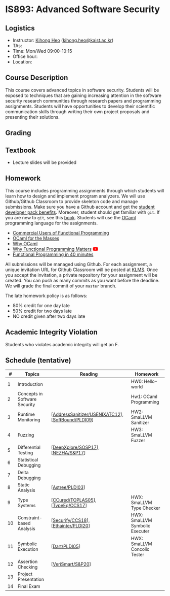 # IS893: Advanced Software Security

## Logistics
- Instructor: [Kihong Heo](https://kihongheo.kaist.ac.kr) (kihong.heo@kaist.ac.kr)
- TAs:
- Time: Mon/Wed 09:00-10:15 
- Office hour:
- Location:

## Course Description
This course covers advanced topics in software security. Students will be exposed to
techniques that are gaining increasing attention in the software security research
communities through research papers and programming assignments. Students will have
opportunities to develop their scientific communication skills through writing their
own project proposals and presenting their solutions.

## Grading

## Textbook
- Lecture slides will be provided

## Homework
This course includes programming assignments through which students will learn how to design
and implement program analyzers.
We will use Github/Github Classroom to provide skeleton code and manage submissions.
Make sure you have a Github account and get the [student developer pack benefits](https://education.github.com/pack).
Moreover, student should get familiar with `git`.
If you are new to `git`, see this [book](https://git-scm.com/book/en/v2).
Students will use the [OCaml](https://ocaml.org) programming language for the assignments.

- [Commercial Users of Functional Programming](http://cufp.org/2017)
- [OCaml for the Masses](https://queue.acm.org/detail.cfm?id=2038036)
- [Why OCaml](https://blog.janestreet.com/why-ocaml/)
- [Why Functional Programming Matters](https://dl.acm.org/doi/10.1093/comjnl/32.2.98) [<img src="asset/youtube.png" width="16" />](https://youtu.be/1qBHf8DrWR8)
- [Functional Programming in 40 minutes](https://youtu.be/0if71HOyVjY)

All submissions will be managed using Github.
For each assignment, a unique invitation URL for Github Classroom will be posted at [KLMS](http://klms.kaist.ac.kr).
Once you accept the invitation, a private repository for your assignment will be created.
You can push as many commits as you want before the deadline. We will grade the final commit of your `master` branch.

The late homework policy is as follows:
- 80% credit for one day late
- 50% credit for two days late
- NO credit given after two days late

## Academic Integrity Violation
Students who violates academic integrity will get an F.

## Schedule (tentative)
|#|Topics|Reading|Homework|
|-|------|-------|--------|
|1|Introduction||HW0: Hello-world|
|2|Concepts in Software Security||Hw1: OCaml Programming|
|3|Runtime Monitoring|[[AddressSanitizer/USENIXATC12](https://www.usenix.org/system/files/conference/atc12/atc12-final39.pdf)], [[SoftBound/PLDI09](https://dl.acm.org/doi/abs/10.1145/1542476.1542504)]|HW2: SmaLLVM Sanitizer|
|4|Fuzzing||HW3: SmaLLVM Fuzzer|
|5|Differential Testing|[[DeepXplore/SOSP17](https://dl.acm.org/doi/10.1145/3132747.3132785)], [[NEZHA/S&P17](https://ieeexplore.ieee.org/abstract/document/7958601)]||
|6|Statistical Debugging||
|7|Delta Debugging||
|8|Static Analysis|[[Astree/PLDI03](https://dl.acm.org/doi/abs/10.1145/781131.781153)]|
|9|Type Systems|[[CCured/TOPLAS05](https://dl.acm.org/doi/10.1145/1065887.1065892)], [[TypeEq/CCS17](https://dl.acm.org/doi/abs/10.1145/3133956.3133998)]|HWX: SmaLLVM Type Checker|
|10|Constraint-based Analysis|[[Securify/CCS18](https://dl.acm.org/doi/10.1145/3243734.3243780)], [[Ethainter/PLDI20](https://yanniss.github.io/ethainter-pldi20-draft.pdf)]|HWX: SmaLLVM Symbolic Executer||
|11|Symbolic Execution|[[Dart/PLDI05](https://dl.acm.org/doi/abs/10.1145/1065010.1065036)]|HWX: SmaLLVM Concolic Tester|
|12|Assertion Checking|[[VeriSmart/S&P20](http://prl.korea.ac.kr/~pronto/home/papers/snp20.pdf)]|
|13|Project Presentation||
|14|Final Exam||
